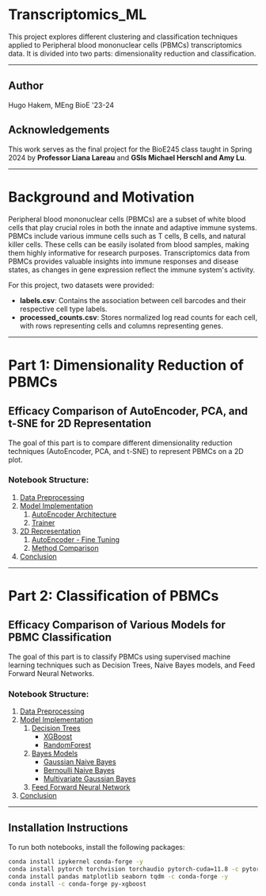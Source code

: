 # Transcriptomics_ML

This project explores different clustering and classification techniques applied to Peripheral blood mononuclear cells (PBMCs) transcriptomics data. It is divided into two parts: dimensionality reduction and classification.

---

## Author
Hugo Hakem, MEng BioE '23-24

## Acknowledgements
This work serves as the final project for the BioE245 class taught in Spring 2024 by **Professor Liana Lareau** and **GSIs Michael Herschl and Amy Lu**.

---

# Background and Motivation

Peripheral blood mononuclear cells (PBMCs) are a subset of white blood cells that play crucial roles in both the innate and adaptive immune systems. PBMCs include various immune cells such as T cells, B cells, and natural killer cells. These cells can be easily isolated from blood samples, making them highly informative for research purposes. Transcriptomics data from PBMCs provides valuable insights into immune responses and disease states, as changes in gene expression reflect the immune system's activity.

For this project, two datasets were provided:
- **labels.csv**: Contains the association between cell barcodes and their respective cell type labels.
- **processed_counts.csv**: Stores normalized log read counts for each cell, with rows representing cells and columns representing genes.

---

# Part 1: Dimensionality Reduction of PBMCs
## Efficacy Comparison of AutoEncoder, PCA, and t-SNE for 2D Representation

The goal of this part is to compare different dimensionality reduction techniques (AutoEncoder, PCA, and t-SNE) to represent PBMCs on a 2D plot.

### Notebook Structure:
1. [Data Preprocessing](#PrePro)
2. [Model Implementation](#Model)
   1. [AutoEncoder Architecture](#AutoEncoder)
   2. [Trainer](#Trainer)
3. [2D Representation](#2Dplot)
   1. [AutoEncoder - Fine Tuning](#FineTune)
   2. [Method Comparison](#Comparison)
4. [Conclusion](#Conclusion)

---

# Part 2: Classification of PBMCs
## Efficacy Comparison of Various Models for PBMC Classification

The goal of this part is to classify PBMCs using supervised machine learning techniques such as Decision Trees, Naive Bayes models, and Feed Forward Neural Networks.

### Notebook Structure:
1. [Data Preprocessing](#PrePro)
2. [Model Implementation](#Model)
   1. [Decision Trees](#DecTrees)
      - [XGBoost](#XGBoost)
      - [RandomForest](#RandomForest)
   2. [Bayes Models](#Bayes)
      - [Gaussian Naive Bayes](#Gaussian)
      - [Bernoulli Naive Bayes](#Bernouilli)
      - [Multivariate Gaussian Bayes](#MultiGaussian)
   3. [Feed Forward Neural Network](#FFNN)
3. [Conclusion](#Conclusion)

---

## Installation Instructions

To run both notebooks, install the following packages:

```bash
conda install ipykernel conda-forge -y
conda install pytorch torchvision torchaudio pytorch-cuda=11.8 -c pytorch -c nvidia
conda install pandas matplotlib seaborn tqdm -c conda-forge -y
conda install -c conda-forge py-xgboost
